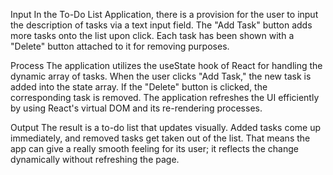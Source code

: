 Input
In the To-Do List Application, there is a provision for the user to input the description of tasks via a text input field. The "Add Task" button adds more tasks onto the list upon click. Each task has been shown with a "Delete" button attached to it for removing purposes.

Process
The application utilizes the useState hook of React for handling the dynamic array of tasks. When the user clicks "Add Task," the new task is added into the state array. If the "Delete" button is clicked, the corresponding task is removed. The application refreshes the UI efficiently by using React's virtual DOM and its re-rendering processes.

Output
The result is a to-do list that updates visually. Added tasks come up immediately, and removed tasks get taken out of the list. That means the app can give a really smooth feeling for its user; it reflects the change dynamically without refreshing the page.
